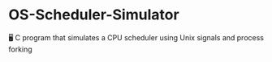# OS-Scheduler-Simulator
🖥️ C program that simulates a CPU scheduler using Unix signals and process forking
